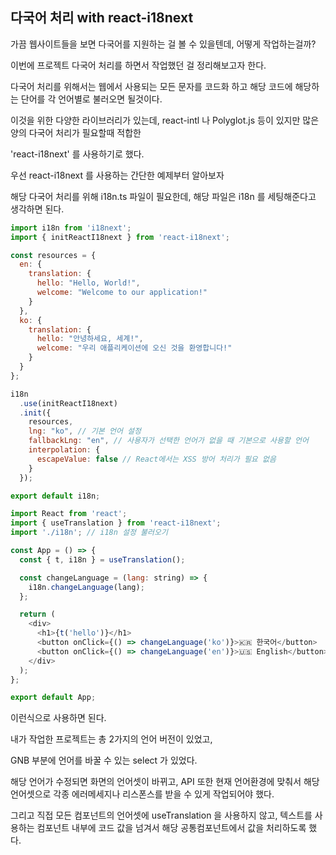 ## 다국어 처리 with react-i18next

가끔 웹사이트들을 보면 다국어를 지원하는 걸 볼 수 있을텐데,
어떻게 작업하는걸까?

이번에 프로젝트 다국어 처리를 하면서 작업했던 걸 정리해보고자 한다. 


다국어 처리를 위해서는 웹에서 사용되는 모든 문자를 코드화 하고 해당 코드에 해당하는 단어를 각 언어별로 불러오면 될것이다. 

이것을 위한 다양한 라이브러리가 있는데, react-intl 나 Polyglot.js 등이 있지만 많은 양의 다국어 처리가 필요할때 적합한 

'react-i18next' 를 사용하기로 했다. 


우선 react-i18next 를 사용하는 간단한 예제부터 알아보자 

해당 다국어 처리를 위해 i18n.ts 파일이 필요한데, 
해당 파일은 i18n  를 세팅해준다고 생각하면 된다. 

````javascript
import i18n from 'i18next';
import { initReactI18next } from 'react-i18next';

const resources = {
  en: {
    translation: {
      hello: "Hello, World!",
      welcome: "Welcome to our application!"
    }
  },
  ko: {
    translation: {
      hello: "안녕하세요, 세계!",
      welcome: "우리 애플리케이션에 오신 것을 환영합니다!"
    }
  }
};

i18n
  .use(initReactI18next)
  .init({
    resources,
    lng: "ko", // 기본 언어 설정
    fallbackLng: "en", // 사용자가 선택한 언어가 없을 때 기본으로 사용할 언어
    interpolation: {
      escapeValue: false // React에서는 XSS 방어 처리가 필요 없음
    }
  });

export default i18n;
````

````javascript
import React from 'react';
import { useTranslation } from 'react-i18next';
import './i18n'; // i18n 설정 불러오기

const App = () => {
  const { t, i18n } = useTranslation();

  const changeLanguage = (lang: string) => {
    i18n.changeLanguage(lang);
  };

  return (
    <div>
      <h1>{t('hello')}</h1>
      <button onClick={() => changeLanguage('ko')}>🇰🇷 한국어</button>
      <button onClick={() => changeLanguage('en')}>🇺🇸 English</button>
    </div>
  );
};

export default App;

````

이런식으로 사용하면 된다. 


내가 작업한 프로젝트는 총 2가지의 언어 버전이 있었고,

GNB 부분에 언어를 바꿀 수 있는 select 가 있었다. 

해당 언어가 수정되면 화면의 언어셋이 바뀌고, API 또한 현재 언어환경에 맞춰서 해당 언어셋으로 각종 에러메세지나 리스폰스를 받을 수 있게 작업되어야 했다. 

그리고 직접 모든 컴포넌트의 언어셋에 useTranslation 을 사용하지 않고, 텍스트를 사용하는 컴포넌트 내부에 코드 값을 넘겨서 해당 공통컴포넌트에서 값을 처리하도록 했다. 




